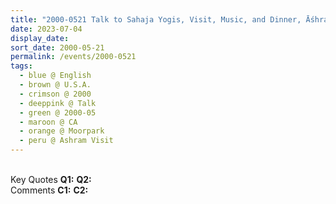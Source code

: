 ```yaml
---
title: "2000-0521 Talk to Sahaja Yogis, Visit, Music, and Dinner, Āśhram, 4950 Read Road, Moorpark (48 miles from Los Angeles), CA, U.S.A."
date: 2023-07-04
display_date: 
sort_date: 2000-05-21
permalink: /events/2000-0521
tags:
  - blue @ English
  - brown @ U.S.A.
  - crimson @ 2000
  - deeppink @ Talk
  - green @ 2000-05
  - maroon @ CA
  - orange @ Moorpark
  - peru @ Ashram Visit
---
```


<br>

<wave-list>
  <list-title color="DarkSeaGreen" width="55">Key Quotes</list-title>
  <list-item color="BlanchedAlmond" width="280"><b>Q1:</b> <i></i></list-item>
  <list-item color="Lavender" width="280"><b>Q2:</b> <i></i></list-item>
</wave-list>

<br>

<wave-list>
  <list-title color="DarkSeaGreen" width="55">Comments</list-title>
  <list-item color="BlanchedAlmond" width="280"><b>C1:</b> <i></i></list-item>
  <list-item color="Lavender" width="280"><b>C2:</b> <i></i></list-item>
</wave-list>